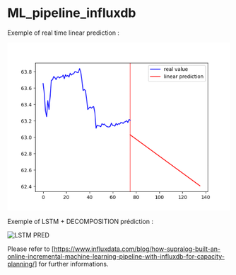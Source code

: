 # ML_pipeline_influxdb

Exemple of real time linear prediction :

![Linear PRED](/Images/gif_linear.gif)

Exemple of LSTM + DECOMPOSITION prédiction :

![LSTM PRED](/Images/gif_lstm.gif)

Please refer to [https://www.influxdata.com/blog/how-supralog-built-an-online-incremental-machine-learning-pipeline-with-influxdb-for-capacity-planning/] for further informations.</br>

